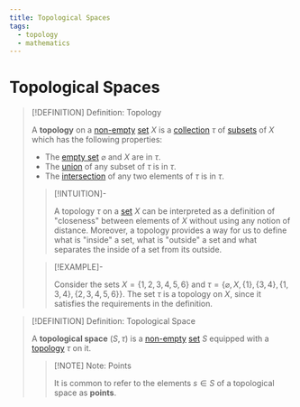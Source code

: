 ```yaml
---
title: Topological Spaces
tags:
  - topology
  - mathematics
---
```


# Topological Spaces

>[!DEFINITION] Definition: Topology
>
>A **topology** on a [non-empty](../../Set%20Theory/The%20Empty%20Set.md) [set](../../Set%20Theory/index.md) $X$ is a [collection](../../Set%20Theory/Collections/index.md) $\tau$ of [subsets](../../Set%20Theory/index.md) of $X$ which has the following properties:
>
>- The [empty set](../../Set%20Theory/The%20Empty%20Set.md) $\varnothing$ and $X$ are in $\tau$.
>- The [union](../../Set%20Theory/Collections/Operations%20with%20Collections.md) of any subset of $\tau$ is in $\tau$.
>- The [intersection](../../Set%20Theory/Set%20Operations.md) of any two elements of $\tau$ is in $\tau$.
>
>>[!INTUITION]-
>>
>>A topology $\tau$ on a [set](../../Set%20Theory/index.md) $X$ can be interpreted as a definition of "closeness" between elements of $X$ without using any notion of distance. Moreover, a topology provides a way for us to define what is "inside" a set, what is "outside" a set and what separates the inside of a set from its outside.
>> 
>
>>[!EXAMPLE]-
>>
>>Consider the sets $X = \{1,2,3,4,5,6\}$ and $\tau = \{\varnothing, X, \{1\}, \{3,4\}, \{1,3,4\}, \{2,3,4,5,6\}\}$. The set $\tau$ is a topology on $X$, since it satisfies the requirements in the definition.
>>
>

>[!DEFINITION] Definition: Topological Space
>
>A **topological space** $(S,\tau)$ is a [non-empty](../../Set%20Theory/The%20Empty%20Set.md) [set](../../Set%20Theory/index.md) $S$ equipped with a [topology](./index.md) $\tau$ on it.
>
>>[!NOTE] Note: Points
>>
>>It is common to refer to the elements $s \in S$ of a topological space as **points**.
>>
>

